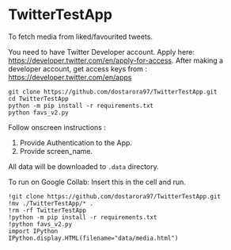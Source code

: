 # TwitterTestApp
To fetch media from liked/favourited tweets.

You need to have Twitter Developer account. Apply here: https://developer.twitter.com/en/apply-for-access.
After making a developer account, get access keys from : https://developer.twitter.com/en/apps

```
git clone https://github.com/dostarora97/TwitterTestApp.git
cd TwitterTestApp
python -m pip install -r requirements.txt
python favs_v2.py
```
Follow onscreen instructions :
1.  Provide Authentication to the App.
2.  Provide screen_name.  

All data will be downloaded to `.data` directory.  

To run on Google Collab: Insert this in the cell and run.
```
!git clone https://github.com/dostarora97/TwitterTestApp.git
!mv ./TwitterTestApp/* .
!rm -rf TwitterTestApp
!python -m pip install -r requirements.txt
!python favs_v2.py
import IPython
IPython.display.HTML(filename="data/media.html")
```
